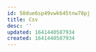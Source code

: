 ```yaml
---
id: 50due6sp49vwk645tnw78pj
title: Csv
desc: ''
updated: 1641440587934
created: 1641440587934
---
```



